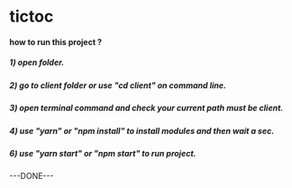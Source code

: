 # tictoc

#### how to run this project ?
##### 1) open folder.
##### 2) go to client folder or use "cd client" on command line.
##### 3) open terminal command and check your current path must be client.
##### 4) use "yarn" or "npm install" to install modules and then wait a sec.
##### 6) use "yarn start" or "npm start" to run project.
---DONE---
